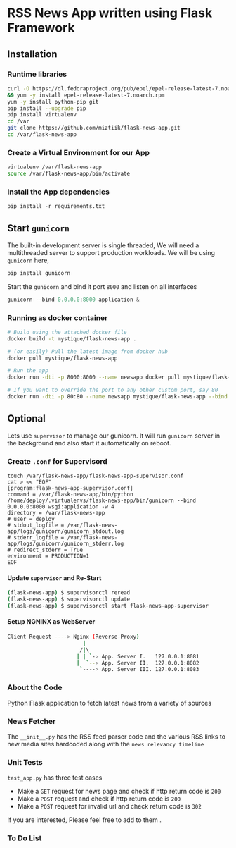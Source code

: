 # RSS News App written using Flask Framework

## Installation

### Runtime libraries
```sh
curl -O https://dl.fedoraproject.org/pub/epel/epel-release-latest-7.noarch.rpm \
&& yum -y install epel-release-latest-7.noarch.rpm
yum -y install python-pip git
pip install --upgrade pip
pip install virtualenv
cd /var
git clone https://github.com/miztiik/flask-news-app.git
cd /var/flask-news-app
```

### Create a Virtual Environment for our App
```sh
virtualenv /var/flask-news-app
source /var/flask-news-app/bin/activate
```

### Install the App dependencies
```py
pip install -r requirements.txt
```

## Start `gunicorn`
The built-in development server is single threaded, We will need a multithreaded server to support production workloads. We will be using `gunicorn` here,
```py
pip install gunicorn
```
Start the `gunicorn` and bind it port `8000` and listen on all interfaces

```py
gunicorn --bind 0.0.0.0:8000 application &
```

### Running as docker container
```sh
# Build using the attached docker file
docker build -t mystique/flask-news-app .

# (or easily) Pull the latest image from docker hub
docker pull mystique/flask-news-app

# Run the app
docker run -dti -p 8000:8000 --name newsapp docker pull mystique/flask-news-app

# If you want to override the port to any other custom port, say 80
docker run -dti -p 80:80 --name newsapp mystique/flask-news-app --bind 0.0.0.0:80
```

## Optional
Lets use `supervisor` to manage our gunicorn. It will run `gunicorn` server in the background and also start it automatically on reboot.

### Create `.conf` for Supervisord
```
touch /var/flask-news-app/flask-news-app-supervisor.conf
cat > << "EOF"
[program:flask-news-app-supervisor.conf]
command = /var/flask-news-app/bin/python
/home/deploy/.virtualenvs/flask-news-app/bin/gunicorn --bind 0.0.0.0:8000 wsgi:application -w 4
directory = /var/flask-news-app
# user = deploy
# stdout_logfile = /var/flask-news-app/logs/gunicorn/gunicorn_stdout.log
# stderr_logfile = /var/flask-news-app/logs/gunicorn/gunicorn_stderr.log
# redirect_stderr = True
environment = PRODUCTION=1
EOF
```

#### Update `supervisor` and Re-Start 
```sh
(flask-news-app) $ supervisorctl reread
(flask-news-app) $ supervisorctl update
(flask-news-app) $ supervisorctl start flask-news-app-supervisor
```


#### Setup NGNINX as WebServer

```sh
Client Request ----> Nginx (Reverse-Proxy)
                        |
                       /|\                           
                      | | `-> App. Server I.   127.0.0.1:8081
                      |  `--> App. Server II.  127.0.0.1:8082
                       `----> App. Server III. 127.0.0.1:8083
```

### About the Code
Python Flask application to fetch latest news from a variety of sources

### News Fetcher
The `__init__.py` has the RSS feed parser code and the various RSS links to new media sites hardcoded along with the `news relevancy timeline`

### Unit Tests
`test_app.py` has three test cases
 - Make a `GET` request for news page and check if http return code is `200`
 - Make a `POST` request and check if http return code is `200`
 - Make a `POST` request for invalid url and check return code is `302`

If you are interested, Please feel free to add to them .

### To Do List
